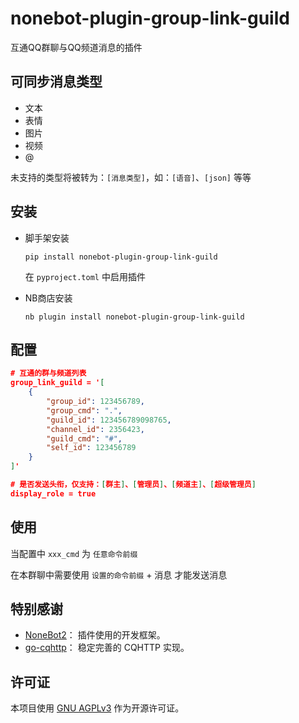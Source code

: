 # nonebot-plugin-group-link-guild

互通QQ群聊与QQ频道消息的插件

## 可同步消息类型

- 文本
- 表情
- 图片
- 视频
- @

未支持的类型将被转为：`[消息类型]`，如：`[语音]`、`[json]` 等等

## 安装

- 脚手架安装
    ```shell
    pip install nonebot-plugin-group-link-guild
    ```
  在 `pyproject.toml` 中启用插件


- NB商店安装
    ```shell
    nb plugin install nonebot-plugin-group-link-guild
    ```

## 配置

```json
# 互通的群与频道列表
group_link_guild = '[
    {
        "group_id": 123456789,
        "group_cmd": ".",
        "guild_id": 123456789098765,
        "channel_id": 2356423,
        "guild_cmd": "#",
        "self_id": 123456789
    }
]'

# 是否发送头衔，仅支持：[群主]、[管理员]、[频道主]、[超级管理员]
display_role = true
```

## 使用

当配置中 `xxx_cmd` 为 `任意命令前缀`

在本群聊中需要使用 `设置的命令前缀` + 消息 才能发送消息

## 特别感谢

- [NoneBot2](https://github.com/nonebot/nonebot2)： 插件使用的开发框架。
- [go-cqhttp](https://github.com/Mrs4s/go-cqhttp)： 稳定完善的 CQHTTP 实现。

## 许可证

本项目使用 [GNU AGPLv3](https://choosealicense.com/licenses/agpl-3.0/) 作为开源许可证。
